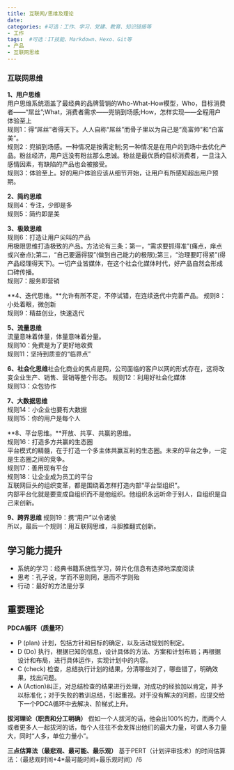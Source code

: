 ```yaml
---
title: 互联网/思维及理论
date: 
categories: #可选：工作、学习、党建、教育、知识链接等
- 工作
tags:  #可选：IT技能、Markdown、Hexo、Git等
- 产品
- 互联网思维
---
```


### 互联网思维

**1、用户思维**  
用户思维系统涵盖了最经典的品牌营销的Who-What-How模型，Who，目标消费者——“屌丝”;What，消费者需求——兜销到场感;How，怎样实现——全程用户体验至上  
规则1：得“屌丝”者得天下。人人自称“屌丝”而骨子里以为自己是“高富帅”和“白富美”。  
规则2：兜销到场感。一种情况是按需定制;另一种情况是在用户的到场中去优化产品。粉丝经济，用户远没有粉丝那么忠诚。粉丝是最优质的目标消费者，一旦注入感情因素，有缺陷的产品也会被接受。  
规则3：体验至上。好的用户体验应该从细节开始，让用户有所感知超出用户预期。

**2、简约思维**  
规则4：专注，少即是多  
规则5：简约即是美  

**3、极致思维**  
规则6：打造让用户尖叫的产品  
用极限思维打造极致的产品。方法论有三条：第一，“需求要抓得准”(痛点，痒点或兴奋点);第二，“自己要逼得狠”(做到自己能力的极限);第三，“治理要盯得紧”(得产品经理得天下)。一切产业皆媒体，在这个社会化媒体时代，好产品自然会形成口碑传播。  
规则7：服务即营销  

**4、迭代思维。**允许有所不足，不停试错，在连续迭代中完善产品。
规则8：小处着眼，微创新  
规则9：精益创业，快速迭代  

**5、流量思维**  
流量意味着体量，体量意味着分量。  
规则10：免费是为了更好地收费  
规则11：坚持到质变的“临界点”  

**6、社会化思维**社会化商业的焦点是网，公司面临的客户以网的形式存在，这将改变企业生产、销售、营销等整个形态。
规则12：利用好社会化媒体  
规则13：众包协作  

**7、大数据思维**  
规则14：小企业也要有大数据  
规则15：你的用户是每个人  

**8、平台思维。**开放、共享、共赢的思维。  
规则16：打造多方共赢的生态圈  
平台模式的精髓，在于打造一个多主体共赢互利的生态圈。未来的平台之争，一定是生态圈之间的竞争。  
规则17：善用现有平台  
规则18：让企业成为员工的平台  
互联网巨头的组织变革，都是围绕着怎样打造内部“平台型组织”。  
内部平台化就是要变成自组织而不是他组织。他组织永远听命于别人，自组织是自己来创新。  

**9、跨界思维**
规则19：携“用户”以令诸侯  
所以，最后一个规则：用互联网思维，斗胆推翻式创新。  

## 学习能力提升

* 系统的学习：经典书籍系统性学习，碎片化信息有选择地深度阅读
* 思考：孔子说，学而不思则罔，思而不学则殆
* 行动：最好的方法是分享

## 重要理论

**PDCA循环（质量环）**
* P (plan) 计划，包括方针和目标的确定，以及活动规划的制定。
* D (Do) 执行，根据已知的信息，设计具体的方法、方案和计划布局；再根据设计和布局，进行具体运作，实现计划中的内容。
* C (check) 检查，总结执行计划的结果，分清哪些对了，哪些错了，明确效果，找出问题。
* A (Action)纠正，对总结检查的结果进行处理，对成功的经验加以肯定，并予以标准化；对于失败的教训总结，引起重视。对于没有解决的问题，应提交给下一个PDCA循环中去解决、阶梯式上升。

**拔河理论（职责和分工明确）** 假如一个人拔河的话，他会出100%的力，而两个人或者更多人一起拔河的话，每个人往往不会发挥出他们的最大力量，可谓人多力量大，同时“人多，单位力量小”。

**三点估算法（最悲观、最可能、最乐观）** 基于PERT（计划评审技术）的时间估算法：（最悲观时间+4*最可能时间+最乐观时间）/6
 